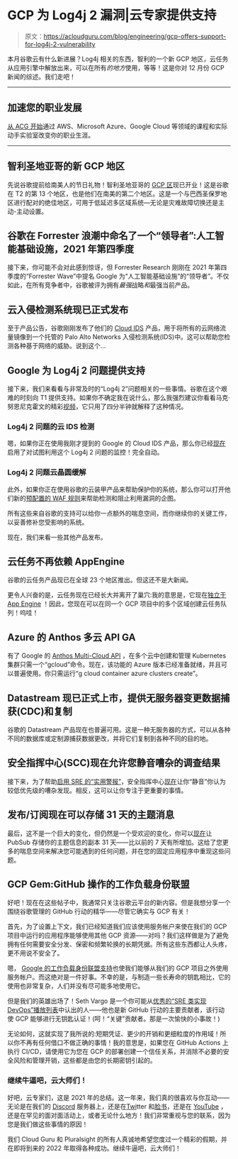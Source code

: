 # GCP 为 Log4j 2 漏洞|云专家提供支持

> 原文：<https://acloudguru.com/blog/engineering/gcp-offers-support-for-log4j-2-vulnerability>

本月谷歌云有什么新进展？Log4j 相关的东西，智利的一个新 GCP 地区，云任务从应用引擎中解放出来，可以在所有*的地方*使用，等等！这是你对 12 月份 GCP 新闻的综述。我们走吧！

* * *

## 加速您的职业发展

[从 ACG 开始](https://acloudguru.com/pricing)通过 AWS、Microsoft Azure、Google Cloud 等领域的课程和实际动手实验室改变你的职业生涯。

* * *

## 智利圣地亚哥的新 GCP 地区

先说谷歌提前给南美人的节日礼物！智利圣地亚哥的 [GCP 区](https://cloud.google.com/blog/products/infrastructure/google-cloud-platform-region-updates)现已开业！这是谷歌在 T2 的第 13 个地区，也是他们在南美的第二个地区。这是一个与巴西圣保罗地区进行配对的绝佳地区，可用于低延迟多区域系统—无论是灾难故障切换还是主动-主动设置。

## 谷歌在 Forrester 浪潮中命名了一个“领导者”:人工智能基础设施，2021 年第四季度

接下来，你可能不会对此感到惊讶，但 Forrester Research 刚刚在 2021 年第四季度的“Forrester Wave”中提名 Google 为“人工智能基础设施”的“领导者”。不仅如此，在所有竞争者中，谷歌被评为拥有*最强*战略*和*最强当前产品。

## 云入侵检测系统现已正式发布

至于产品公告，谷歌刚刚发布了他们的 [Cloud IDS](https://cloud.google.com/blog/products/identity-security/announcing-general-availability-of-google-cloud-ids) 产品，用于将所有的云网络流量镜像到一个托管的 Palo Alto Networks 入侵检测系统(IDS)中。这可以帮助您检测各种基于网络的威胁。说到这个…

## Google 为 Log4j 2 问题提供支持

接下来，我们来看看与非常及时的“Log4j 2”问题相关的一些事情。谷歌在这个艰难的时刻向 T1 提供支持。如果你不确定我在说什么，那么我强烈建议你看看马克·努恩尼克霍文的精彩[视频](https://youtu.be/cnGQjW4E_HA)，它只用了四分半钟就解释了这种情况。

### Log4j 2 问题的云 IDS 检测

嗯，如果你正在使用我刚才提到的 Google 的 Cloud IDS 产品，那么你已经[现在](https://cloud.google.com/blog/products/identity-security/cloud-ids-to-help-detect-cve-2021-44228-apache-log4j-vulnerability)启用了对试图利用这个 Log4j 2 问题的监控！完全自动。

### Log4j 2 问题云晶圆缓解

此外，如果你正在使用谷歌的云装甲产品来帮助保护你的系统，那么你可以打开他们新的[预配置的 WAF 规则](https://cloud.google.com/blog/products/identity-security/cloud-armor-waf-rule-to-help-address-apache-log4j-vulnerability)来帮助检测和阻止利用漏洞的企图。

所有这些来自谷歌的支持可以给你一点额外的喘息空间，而你继续你的关键工作，以妥善修补您受影响的系统。

现在，我们来看一些其他产品发布。

## 云任务不再依赖 AppEngine

谷歌的云任务产品现已在全球 23 个地区推出。但这还不是大新闻。

更令人兴奋的是，云任务现在已经长大并离开了巢穴:我的意思是，它现在[独立于 App Engine](https://cloud.google.com/blog/products/serverless/deploy-cloud-tasks-queues-in-multiple-gcp-regions) ！因此，您现在可以在同一个 GCP 项目中的多个区域创建云任务队列！呜哇！

## Azure 的 Anthos 多云 API GA

有了 Google 的 [Anthos Multi-Cloud API](https://cloud.google.com/blog/products/containers-kubernetes/google-cloud-anthos-multicloud-api-and-gke-on-azure-ga) ，在多个云中创建和管理 Kubernetes 集群只需一个“gcloud”命令。现在，该功能的 Azure 版本已经准备就绪，并且可以普遍使用。你只需运行“g cloud container azure clusters create”。

## Datastream 现已正式上市，提供无服务器变更数据捕获(CDC)和复制

谷歌的 Datastream 产品现在也普遍可用。这是一种无服务器的方式，可以从各种不同的数据库或定制源捕获数据更改，并将它们复制到各种不同的目的地。

## 安全指挥中心(SCC)现在允许您静音嘈杂的调查结果

接下来，为了帮助[启用 SRE 的“实用警报”](https://sre.google/sre-book/practical-alerting/)，安全指挥中心[现在](https://cloud.google.com/blog/products/identity-security/announcing-mute-findings-capability-security-command-center)让你“静音”你认为较低优先级的嘈杂发现。相反，这可以让你专注于更重要的事情。

## 发布/订阅现在可以存储 31 天的主题消息

最后，这不是一个巨大的变化，但仍然是一个受欢迎的变化，你可以[现在](https://cloud.google.com/blog/products/data-analytics/pubsub-launches-extended-message-storage-for-event-sourcing)让 PubSub 存储你的主题信息的副本 31 天——比以前的 7 天有所增加。这给了您更多的喘息空间来解决您可能遇到的任何问题，并在您的固定应用程序中重现这些问题。

## GCP Gem:GitHub 操作的工作负载身份联盟

好吧！现在在这些帖子中，我通常只关注谷歌云平台的新内容。但是我想分享一个围绕谷歌管理的 GitHub 行动的精华——尽管它确实与 GCP 有关！

首先，为了设置上下文，我们已经知道我们应该使用服务帐户来使在我们的 GCP 项目中运行的应用程序能够使用其他 GCP 资源——对吗？我们这样做是为了避免拥有任何需要安全分发、保密和频繁轮换的长期凭据。所有这些东西都让人头疼，更不用说不安全了。

嗯， [Google 的工作负载身份联盟支持](https://cloud.google.com/blog/products/identity-security/enabling-keyless-authentication-from-github-actions)也使我们能够从我们的 GCP 项目之外使用服务帐户。而这绝对是一件好事。不幸的是，与制造一些长寿命的钥匙相比，它的使用也非常复杂，人们并没有尽可能多地使用它。

但是我们的英雄出场了！Seth Vargo 是一个你可能从[优秀的“SRE 类实现 DevOps”播放列表](https://youtube.com/playlist?list=PLIivdWyY5sqJrKl7D2u-gmis8h9K66qoj)中认出的人——他也是新 GitHub 行动的主要贡献者，该行动使 GCP 能够进行无钥匙认证！(呵！“关键”贡献者。那是一次愉快的小事故！)

无论如何，这就实现了我所说的:短期凭证、更少的开销和更细粒度的作用域！所以你不再有任何借口不做正确的事情！我的意思是，如果您在 GitHub Actions 上执行 CI/CD，请使用它为您在 GCP 的部署创建一个信任关系，并消除不必要的安全风险和管理开销，这些都是由您的长期密钥引起的。

### 继续牛逼吧，云大师们！

好吧，云专家们，这是 2021 年的总结。这一年来，我们真的很喜欢与你互动——无论是在我们的 [Discord](http://discord.gg/acloudguru) 服务器上，还是在[Twi](https://twitter.com/acloudguru)tter 和[脸书](https://www.facebook.com/acloudguru)，还是在 [YouTube](https://www.youtube.com/c/AcloudGuru/?sub_confirmation=1) ，还是在罕见的面对面活动上，或者无论什么地方！我们非常重视与您的联系，因为您是我们做这些事情的原因！

我们 Cloud Guru 和 Pluralsight 的所有人真诚地希望您度过一个精彩的假期，并在即将到来的 2022 年取得各种成功。继续牛逼吧，云大师们！